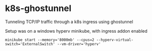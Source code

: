 # k8s-ghostunnel

Tunneling TCP/IP traffic through a k8s ingress using ghostunnel 

Setup was on a windows hyperv minikube, with ingress addon enabled 
```
minikube start --memory='8000mb' --cpus=2 --hyperv-virtual-switch='ExternalSwitch' --vm-driver='hyperv'
```